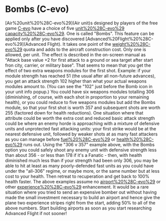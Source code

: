 # Bombs (C-evo)

[Air%20unit%20%28C-evo%29](Air unit)s designed by players of the free game [C-evo](C-evo) have a choice of five [unit%20%28C-evo%29](unit) [capacity%20%28C-evo%29](capacities). One is called "Bombs".
This feature can be applied only after you have discovered [Advanced%20Flight%20%28C-evo%29](Advanced Flight). It takes one point of the [weight%20%28C-evo%29](weight) quota and adds to the aircraft construction cost. Only one is allowed, per unit.
The effect is described in the on-screen manual as "Attack base value +2 for first attack to a ground or sea target after start fron city, carrier, or military base". That seems to mean that you get the effect of two extra weapons modules for the first shot. Example: if your module strength has reached 51 (the usual after all non-future advances), you get an attack strength 102 higher than what your actual weapons modules amount to. (You can see the "102" just before the Bomb icon in your unit info popup.) You could have six weapons modules totalling 306 (diminishing, of course, with each shot in proportion to your remaining health), or you could reduce to five weapons modules but add the Bombs module, so that your first shot is worth 357 and subsequent shots are worth 255 (factored down for health reductions).
One situation where that attribute could be worth the extra cost and reduced basic attack strength could be where an enemy horde is approaching with a mixture of defensive units and unprotected fast attacking units: your first strike would be at the nearest defensive unit, followed by weaker shots at as many fast attackers as you can manage before [fuel%20%28C-evo%29](fuel) or [health%20%28C-evo%29](health) runs out. Using the "306 v 357" example above, with the Bombs option you could safely shoot any enemy unit with defensive strength less than about 356 - or less than 178 if it's a Fanatic - then, with health diminished much less than if your strength had been only 306, you may be able to hit at least as many poorly-defended fast units as you could have under the "all-306" regime, or maybe more, or the same number but at less cost to your health. Then retreat to recuperation and get back to 100% health faster.
The above examples assume no [airport%20%28C-evo%29](airport) or other [experience%20%28C-evo%29](experience) enhancement. It would be a rare situation where you tried to send an expensive bomber out without having made the small investment necessary to build an airport and hence give the plane two experience stripes right from the start, adding 50% to all of the above numbers. Start building airports as soon as you start researching Advanced Flight if not sooner!